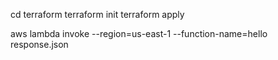 cd terraform
terraform init
terraform apply

aws lambda invoke --region=us-east-1 --function-name=hello response.json